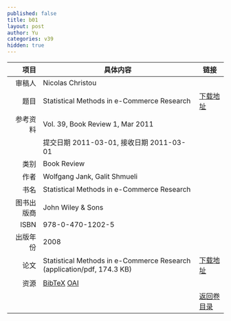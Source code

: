 ```yaml
---
published: false
title: b01
layout: post
author: Yu
categories: v39
hidden: true
---
```


| 项目 | 具体内容 | 链接 |
|---:|---|---|
| 审稿人 | Nicolas Christou| |
| 题目 |Statistical Methods in e-Commerce Research | [下载地址](http://www.jstatsoft.org/v39/b01/paper) |
| 参考资料 |Vol. 39, Book Review 1, Mar 2011 | |
| | 提交日期 2011-03-01, 接收日期 2011-03-01| | 
| 类别 | Book Review| |
| 作者 | Wolfgang Jank, Galit Shmueli| |
| 书名| Statistical Methods in e-Commerce Research| |
| 图书出版商 | John Wiley & Sons| |
| ISBN | 978-0-470-1202-5| |
| 出版年份 | 2008| |
| 论文 | Statistical Methods in e-Commerce Research  (application/pdf, 174.3 KB)| [下载地址](http://www.jstatsoft.org/v39/b01/paper) |
| 资源 | [BibTeX](http://www.jstatsoft.org/v39/b01/bibtex) [OAI](http://www.jstatsoft.org/oai?verb=GetRecord&identifier=oai.jstatsoft/v39/b01&prefix=oai_dc)| |
| |  | [返回卷目录]({{site.baseurl}}/volume/v39.html) |